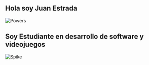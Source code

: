 ## Hola soy Juan Estrada 
![Powers](https://c.tenor.com/SAfbY0NcwnEAAAAd/chainsaw-man-power.gif)
## Soy Estudiante en desarrollo de software y videojuegos
![Spike](https://c.tenor.com/cw1gjPzrwBUAAAAd/cowboy-bebop-bang.gif)


